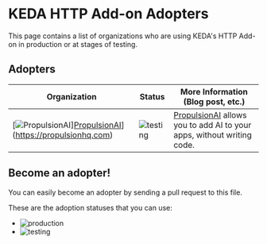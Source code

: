 # KEDA HTTP Add-on Adopters

This page contains a list of organizations who are using KEDA's HTTP Add-on in production or at stages of testing.

## Adopters

| Organization | Status | More Information (Blog post, etc.) |
| ------------ | ---------| ---------------|
|[![PropulsionAI](https://propulsionhq.com/assets/images/propulsion-full-color.png#gh-light-mode-only)][PropulsionAI](https://propulsionhq.com/assets/images/propulsion-white.png#gh-dark-mode-only)](https://propulsionhq.com)|![testing](https://img.shields.io/badge/-development%20&%20testing-green?style=flat)|[PropulsionAI](](https://propulsionhq.com)) allows you to add AI to your apps, without writing code.|

## Become an adopter!

You can easily become an adopter by sending a pull request to this file.

These are the adoption statuses that you can use:

- ![production](https://img.shields.io/badge/-production-blue?style=flat)
- ![testing](https://img.shields.io/badge/-development%20&%20testing-green?style=flat)
